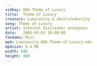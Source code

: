```yaml
---
vidkey: 086-Theme_of_Luxury
title:  Theme of Luxury
creators: Luminosity & absolutedestiny
song: Theme of Luxury
artist: Internet Disclaimer anonymous
date:   2008-03-01 10:00:00
fandoms: Misc
mp4: Luminosity-086-Theme-of-Luxury.m4v
mp4size: 9.4 MB
width: 848
height: 480
---
```



  